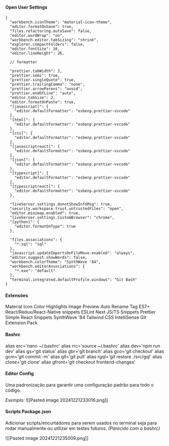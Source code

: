 
#### Open User Settings
```
{
  "workbench.iconTheme": "material-icon-theme",
  "editor.formatOnSave": true,
  "files.refactoring.autoSave": false,
  "editor.wordWrap": "on",
  "workbench.editor.tabSizing": "shrink",
  "explorer.compactFolders": false,
  "editor.fontSize": 16,
  "editor.lineHeight": 26,

  // formatter

  "prettier.tabWidth": 2,
  "prettier.semi": true,
  "prettier.singleQuote": true,
  "prettier.trailingComma": "none",
  "prettier.arrowParens": "avoid",
  "prettier.endOfLine": "auto",
  "editor.tabSize": 2,
  "editor.formatOnPaste": true,
  "[javascript]": {
    "editor.defaultFormatter": "esbenp.prettier-vscode"
  },
  "[html]": {
    "editor.defaultFormatter": "esbenp.prettier-vscode"
  },
  "[css]": {
    "editor.defaultFormatter": "esbenp.prettier-vscode"
  },
  "[javascriptreact]": {
    "editor.defaultFormatter": "esbenp.prettier-vscode"
  },
  "[json]": {
    "editor.defaultFormatter": "esbenp.prettier-vscode"
  },
  "[typescript]": {
    "editor.defaultFormatter": "esbenp.prettier-vscode"
  },
  "[typescriptreact]": {
    "editor.defaultFormatter": "esbenp.prettier-vscode"
  },

  "liveServer.settings.donotShowInfoMsg": true,
  "security.workspace.trust.untrustedFiles": "open",
  "editor.minimap.enabled": true,
  "liveServer.settings.CustomBrowser": "chrome",
  "[python]": {
    "editor.formatOnType": true
  },

  "files.associations": {
    "*.sql": "sql"
  },
  "javascript.updateImportsOnFileMove.enabled": "always",
  "editor.suggest.showWords": false,
  "workbench.colorTheme": "SynthWave '84",
  "workbench.editorAssociations": {
    "*.exe": "default"
  },
  "terminal.integrated.defaultProfile.windows": "Git Bash"
}
```

#### Extensões

Material Icon
Color Highlights
Image Preview
Auto Rename Tag
ES7+ React/Redux/React-Native snippets
ESLint
Next JS/TS Snippets
Prettier
Simple React Snippets
SynthWave '84
Tailwind CSS IntelliSense
Git Extension Pack

#### Bashrc

alias erc='nano ~/.bashrc'
alias rrc='source ~/.bashrc'
alias dev='npm run dev'
alias gs='git status'
alias gbr='git branch'
alias gco='git checkout'
alias gcm='git commit -m'
alias gll='git pull'
alias rgql='git restore ./src/gql'
alias clone='git clone'
alias gfront='git checkout frontend-changes'

#### Editor Config

Uma padronização para garantir uma configuração padrão para todo o código.

*Exemplo:*
![[Pasted image 20241221233016.png]]

#### Scripts Package.json

Adicionar scripts/encurtadores para serem usados no terminal seja para rodar manualmente ou utilizar em testes futuros. *(Parecido com o bashrc)*

![[Pasted image 20241221235009.png]]
